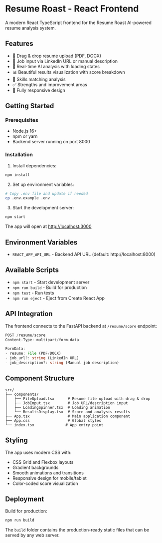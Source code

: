 # Resume Roast - React Frontend

A modern React TypeScript frontend for the Resume Roast AI-powered resume analysis system.

## Features

- 📄 Drag & drop resume upload (PDF, DOCX)
- 💼 Job input via LinkedIn URL or manual description
- 🤖 Real-time AI analysis with loading states
- 📊 Beautiful results visualization with score breakdown
- 🎯 Skills matching analysis
- ✅ Strengths and improvement areas
- 📱 Fully responsive design

## Getting Started

### Prerequisites

- Node.js 16+ 
- npm or yarn
- Backend server running on port 8000

### Installation

1. Install dependencies:
```bash
npm install
```

2. Set up environment variables:
```bash
# Copy .env file and update if needed
cp .env.example .env
```

3. Start the development server:
```bash
npm start
```

The app will open at [http://localhost:3000](http://localhost:3000)

## Environment Variables

- `REACT_APP_API_URL` - Backend API URL (default: http://localhost:8000)

## Available Scripts

- `npm start` - Start development server
- `npm run build` - Build for production
- `npm test` - Run tests
- `npm run eject` - Eject from Create React App

## API Integration

The frontend connects to the FastAPI backend at `/resume/score` endpoint:

```typescript
POST /resume/score
Content-Type: multipart/form-data

FormData:
- resume: File (PDF/DOCX)
- job_url?: string (LinkedIn URL)
- job_description?: string (Manual job description)
```

## Component Structure

```
src/
├── components/
│   ├── FileUpload.tsx      # Resume file upload with drag & drop
│   ├── JobInput.tsx        # Job URL/description input
│   ├── LoadingSpinner.tsx  # Loading animation
│   └── ResultsDisplay.tsx  # Score and analysis results
├── App.tsx                 # Main application component
├── App.css                 # Global styles
└── index.tsx              # App entry point
```

## Styling

The app uses modern CSS with:
- CSS Grid and Flexbox layouts
- Gradient backgrounds
- Smooth animations and transitions
- Responsive design for mobile/tablet
- Color-coded score visualization

## Deployment

Build for production:
```bash
npm run build
```

The `build` folder contains the production-ready static files that can be served by any web server.
